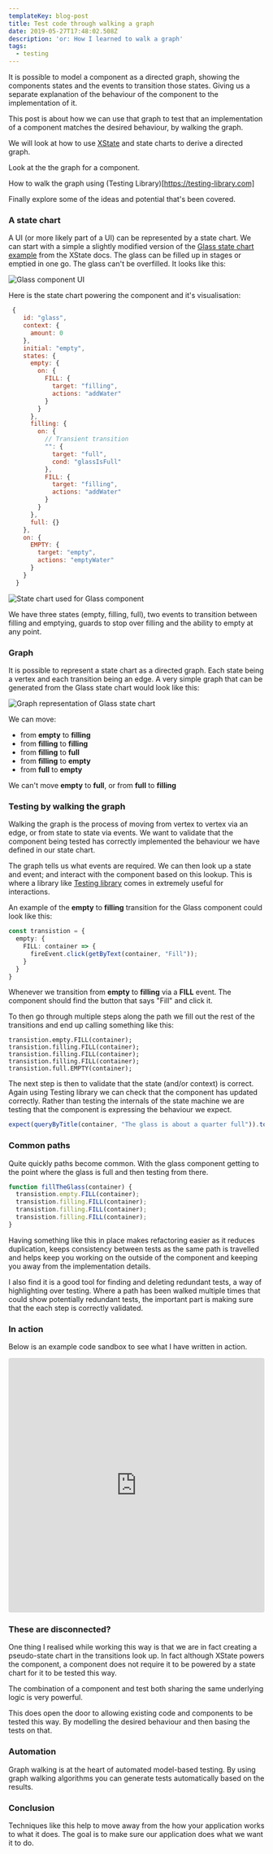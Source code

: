 ```yaml
---
templateKey: blog-post
title: Test code through walking a graph
date: 2019-05-27T17:48:02.508Z
description: 'or: How I learned to walk a graph'
tags:
  - testing
---
```

It is possible to model a component as a directed graph, showing the components states and the events to transition those states. Giving us a separate explanation of the behaviour of the component to the implementation of it.

This post is about how we can use that graph to test that an implementation of a component matches the desired behaviour, by walking the graph.

We will look at how to use [XState](https://xstate.js.org/docs/) and state charts to derive a directed graph.

Look at the the graph for a component.

How to walk the graph using (Testing Library)[https://testing-library.com]

Finally explore some of the ideas and potential that's been covered.

### A state chart

A UI (or more likely part of a UI) can be represented by a state chart. We can start with a simple a slightly modified version of the [Glass state chart example](https://xstate.js.org/docs/guides/context.html#context) from the XState docs. 
The glass can be filled up in stages or emptied in one go. The glass can't be overfilled. It looks like this:

![Glass component UI](https://res.cloudinary.com/lazydayed/image/upload/v1559403349/glass-component_rkwr4f.png)

Here is the state chart powering the component and it's visualisation:

```js
 {
    id: "glass",
    context: {
      amount: 0
    },
    initial: "empty",
    states: {
      empty: {
        on: {
          FILL: {
            target: "filling",
            actions: "addWater"
          }
        }
      },
      filling: {
        on: {
          // Transient transition
          "": {
            target: "full",
            cond: "glassIsFull"
          },
          FILL: {
            target: "filling",
            actions: "addWater"
          }
        }
      },
      full: {}
    },
    on: {
      EMPTY: {
        target: "empty",
        actions: "emptyWater"
      }
    }
  }
```

![State chart used for Glass component](https://res.cloudinary.com/lazydayed/image/upload/v1559318478/glass-machine_eywwpc.png)

We have three states (empty, filling, full), two events to transition between filling and emptying, guards to stop over filling and the ability to empty at any point.

### Graph

It is possible to represent a state chart as a directed graph. Each state being a vertex and each transition being an edge. A very simple graph that can be generated from the Glass state chart would look like this:

![Graph representation of Glass state chart](https://res.cloudinary.com/lazydayed/image/upload/v1559319236/glass-machine-graph_i44noe.png) 

We can move: 
- from **empty** to **filling**
- from **filling** to **filling**
- from **filling** to **full**
- from **filling** to **empty**
- from **full** to **empty**

We can't move **empty** to **full**, or from **full** to **filling**

### Testing by walking the graph

Walking the graph is the process of moving from vertex to vertex via an edge, or from state to state via events. We want to validate that the component being tested has correctly implemented the behaviour we have defined in our state chart. 

The graph tells us what events are required. We can then look up a state and event; and interact with the component based on this lookup. This is where a library like [Testing library](https://testing-library.com) comes in extremely useful for interactions.

An example of the **empty** to **filling** transition for the Glass component could look like this:

```typescript
const transistion = {
  empty: {
    FILL: container => {
      fireEvent.click(getByText(container, "Fill"));
    }
  }
}
```

Whenever we transition from **empty** to **filling** via a **FILL** event. The component should find the button that says "Fill" and click it.

To then go through multiple steps along the path we fill out the rest of the transitions and end up calling something like this:

```transition
transistion.empty.FILL(container);
transistion.filling.FILL(container);
transistion.filling.FILL(container);
transistion.filling.FILL(container);
transistion.full.EMPTY(container);
```

The next step is then to validate that the state (and/or context) is correct. Again using Testing library we can check that the component has updated correctly. Rather than testing the internals of the state machine we are testing that the component is expressing the behaviour we expect.

```typescript
expect(queryByTitle(container, "The glass is about a quarter full")).toBeTruthy();
```

### Common paths

Quite quickly paths become common. With the glass component getting to the point where the glass is full and then testing from there. 

```typescript
function fillTheGlass(container) {
  transistion.empty.FILL(container);
  transistion.filling.FILL(container);
  transistion.filling.FILL(container);
  transistion.filling.FILL(container);
}
```

Having something like this in place makes refactoring easier as it reduces duplication, keeps consistency between tests as the same path is travelled and helps keep you working on the outside of the component and keeping you away from the implementation details.

I also find it is a good tool for finding and deleting redundant tests, a way of highlighting over testing. Where a path has been walked multiple times that could show potentially redundant tests, the important part is making sure that the each step is correctly validated.

### In action

Below is an example code sandbox to see what I have written in action.

<iframe src="https://codesandbox.io/embed/graphwalkingtesting-ny8l6?fontsize=14" title="graph-walking-testing" allow="geolocation; microphone; camera; midi; vr; accelerometer; gyroscope; payment; ambient-light-sensor; encrypted-media" style="width:100%; height:500px; border:0; border-radius: 4px; overflow:hidden;" sandbox="allow-modals allow-forms allow-popups allow-scripts allow-same-origin"></iframe>

### These are disconnected?

One thing I realised while working this way is that we are in fact creating a pseudo-state chart in the transitions look up. In fact although XState powers the component, a component does not require it to be powered by a state chart for it to be tested this way. 

The combination of a component and test both sharing the same underlying logic is very powerful. 

This does open the door to allowing existing code and components to be tested this way. By modelling the desired behaviour and then basing the tests on that. 

### Automation

Graph walking is at the heart of automated model-based testing. By using graph walking algorithms you can generate tests automatically based on the results. 

<!-- Combine with disconnect, further exploration -->

### Conclusion

Techniques like this help to move away from the how your application works to what it does. The goal is to make sure our application does what we want it to do.
